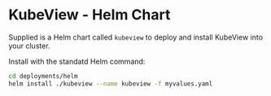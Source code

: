 # KubeView - Helm Chart

Supplied is a Helm chart called `kubeview` to deploy and install KubeView into your cluster.

Install with the standatd Helm command:

```bash
cd deployments/helm
helm install ./kubeview --name kubeview -f myvalues.yaml
```